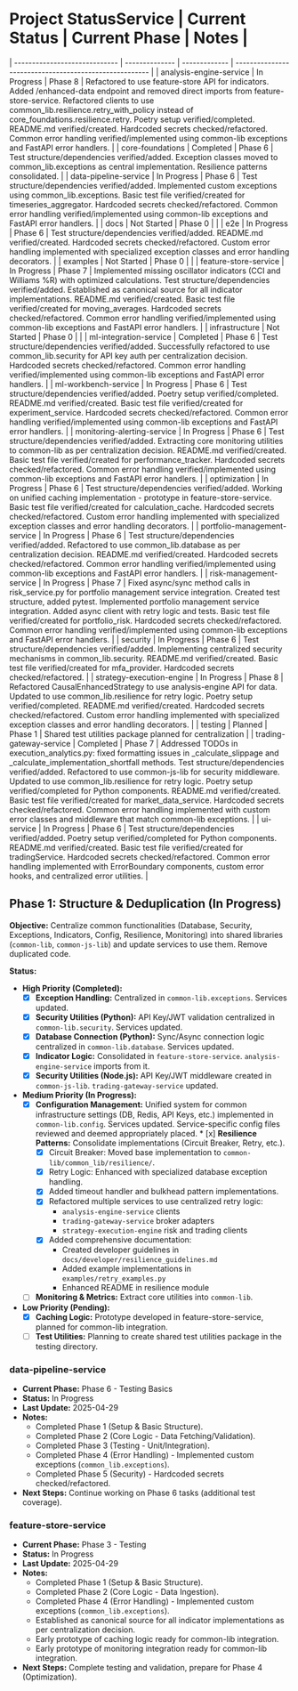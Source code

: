 # Project StatusService                       | Current Status | Current Phase | Notes                                                  |
| ----------------------------- | -------------- | ------------- | ------------------------------------------------------ |
| analysis-engine-service       | In Progress    | Phase 8       | Refactored to use feature-store API for indicators. Added /enhanced-data endpoint and removed direct imports from feature-store-service. Refactored clients to use common_lib.resilience.retry_with_policy instead of core_foundations.resilience.retry. Poetry setup verified/completed. README.md verified/created. Hardcoded secrets checked/refactored. Common error handling verified/implemented using common-lib exceptions and FastAPI error handlers. |
| core-foundations              | Completed      | Phase 6       | Test structure/dependencies verified/added. Exception classes moved to common_lib.exceptions as central implementation. Resilience patterns consolidated. |
| data-pipeline-service         | In Progress    | Phase 6       | Test structure/dependencies verified/added. Implemented custom exceptions using common_lib.exceptions. Basic test file verified/created for timeseries_aggregator. Hardcoded secrets checked/refactored. Common error handling verified/implemented using common-lib exceptions and FastAPI error handlers. |
| docs                          | Not Started    | Phase 0       |                                                        |
| e2e                           | In Progress    | Phase 6       | Test structure/dependencies verified/added. README.md verified/created. Hardcoded secrets checked/refactored. Custom error handling implemented with specialized exception classes and error handling decorators. |
| examples                      | Not Started    | Phase 0       |                                                        |
| feature-store-service         | In Progress    | Phase 7       | Implemented missing oscillator indicators (CCI and Williams %R) with optimized calculations. Test structure/dependencies verified/added. Established as canonical source for all indicator implementations. README.md verified/created. Basic test file verified/created for moving_averages. Hardcoded secrets checked/refactored. Common error handling verified/implemented using common-lib exceptions and FastAPI error handlers. |
| infrastructure                | Not Started    | Phase 0       |                                                        |
| ml-integration-service        | Completed      | Phase 6       | Test structure/dependencies verified/added. Successfully refactored to use common_lib.security for API key auth per centralization decision. Hardcoded secrets checked/refactored. Common error handling verified/implemented using common-lib exceptions and FastAPI error handlers. |
| ml-workbench-service          | In Progress    | Phase 6       | Test structure/dependencies verified/added. Poetry setup verified/completed. README.md verified/created. Basic test file verified/created for experiment_service. Hardcoded secrets checked/refactored. Common error handling verified/implemented using common-lib exceptions and FastAPI error handlers. |
| monitoring-alerting-service   | In Progress    | Phase 6       | Test structure/dependencies verified/added. Extracting core monitoring utilities to common-lib as per centralization decision. README.md verified/created. Basic test file verified/created for performance_tracker. Hardcoded secrets checked/refactored. Common error handling verified/implemented using common-lib exceptions and FastAPI error handlers. |
| optimization                  | In Progress    | Phase 6       | Test structure/dependencies verified/added. Working on unified caching implementation - prototype in feature-store-service. Basic test file verified/created for calculation_cache. Hardcoded secrets checked/refactored. Custom error handling implemented with specialized exception classes and error handling decorators. |
| portfolio-management-service  | In Progress    | Phase 6       | Test structure/dependencies verified/added. Refactored to use common_lib.database as per centralization decision. README.md verified/created. Hardcoded secrets checked/refactored. Common error handling verified/implemented using common-lib exceptions and FastAPI error handlers. |
| risk-management-service       | In Progress    | Phase 7       | Fixed async/sync method calls in risk_service.py for portfolio management service integration. Created test structure, added pytest. Implemented portfolio management service integration. Added async client with retry logic and tests. Basic test file verified/created for portfolio_risk. Hardcoded secrets checked/refactored. Common error handling verified/implemented using common-lib exceptions and FastAPI error handlers. |
| security                      | In Progress    | Phase 6       | Test structure/dependencies verified/added. Implementing centralized security mechanisms in common_lib.security. README.md verified/created. Basic test file verified/created for mfa_provider. Hardcoded secrets checked/refactored. |
| strategy-execution-engine     | In Progress    | Phase 8       | Refactored CausalEnhancedStrategy to use analysis-engine API for data. Updated to use common_lib.resilience for retry logic. Poetry setup verified/completed. README.md verified/created. Hardcoded secrets checked/refactored. Custom error handling implemented with specialized exception classes and error handling decorators. |
| testing                       | Planned        | Phase 1       | Shared test utilities package planned for centralization |
| trading-gateway-service       | Completed      | Phase 7       | Addressed TODOs in execution_analytics.py: fixed formatting issues in _calculate_slippage and _calculate_implementation_shortfall methods. Test structure/dependencies verified/added. Refactored to use common-js-lib for security middleware. Updated to use common_lib.resilience for retry logic. Poetry setup verified/completed for Python components. README.md verified/created. Basic test file verified/created for market_data_service. Hardcoded secrets checked/refactored. Common error handling implemented with custom error classes and middleware that match common-lib exceptions. |
| ui-service                    | In Progress    | Phase 6       | Test structure/dependencies verified/added. Poetry setup verified/completed for Python components. README.md verified/created. Basic test file verified/created for tradingService. Hardcoded secrets checked/refactored. Common error handling implemented with ErrorBoundary components, custom error hooks, and centralized error utilities. |

## Phase 1: Structure & Deduplication (In Progress)

**Objective:** Centralize common functionalities (Database, Security, Exceptions, Indicators, Config, Resilience, Monitoring) into shared libraries (`common-lib`, `common-js-lib`) and update services to use them. Remove duplicated code.

**Status:**

*   **High Priority (Completed):**
    *   [x] **Exception Handling:** Centralized in `common-lib.exceptions`. Services updated.
    *   [x] **Security Utilities (Python):** API Key/JWT validation centralized in `common-lib.security`. Services updated.
    *   [x] **Database Connection (Python):** Sync/Async connection logic centralized in `common-lib.database`. Services updated.
    *   [x] **Indicator Logic:** Consolidated in `feature-store-service`. `analysis-engine-service` imports from it.
    *   [x] **Security Utilities (Node.js):** API Key/JWT middleware created in `common-js-lib`. `trading-gateway-service` updated.

*   **Medium Priority (In Progress):**
    *   [x] **Configuration Management:** Unified system for common infrastructure settings (DB, Redis, API Keys, etc.) implemented in `common-lib.config`. Services updated. Service-specific config files reviewed and deemed appropriately placed.    *   [x] **Resilience Patterns:** Consolidate implementations (Circuit Breaker, Retry, etc.).
        *   [x] Circuit Breaker: Moved base implementation to `common-lib/common_lib/resilience/`.
        *   [x] Retry Logic: Enhanced with specialized database exception handling.
        *   [x] Added timeout handler and bulkhead pattern implementations.
        *   [x] Refactored multiple services to use centralized retry logic:
            *   `analysis-engine-service` clients
            *   `trading-gateway-service` broker adapters
            *   `strategy-execution-engine` risk and trading clients
        *   [x] Added comprehensive documentation:
            *   Created developer guidelines in `docs/developer/resilience_guidelines.md`
            *   Added example implementations in `examples/retry_examples.py`
            *   Enhanced README in resilience module
    *   [ ] **Monitoring & Metrics:** Extract core utilities into `common-lib`.

*   **Low Priority (Pending):**
    *   [x] **Caching Logic:** Prototype developed in feature-store-service, planned for common-lib integration.
    *   [ ] **Test Utilities:** Planning to create shared test utilities package in the testing directory.

### data-pipeline-service
- **Current Phase:** Phase 6 - Testing Basics
- **Status:** In Progress
- **Last Update:** 2025-04-29
- **Notes:**
    - Completed Phase 1 (Setup & Basic Structure).
    - Completed Phase 2 (Core Logic - Data Fetching/Validation).
    - Completed Phase 3 (Testing - Unit/Integration).
    - Completed Phase 4 (Error Handling) - Implemented custom exceptions (`common_lib.exceptions`).
    - Completed Phase 5 (Security) - Hardcoded secrets checked/refactored.
- **Next Steps:** Continue working on Phase 6 tasks (additional test coverage).

### feature-store-service
- **Current Phase:** Phase 3 - Testing
- **Status:** In Progress
- **Last Update:** 2025-04-29
- **Notes:**
    - Completed Phase 1 (Setup & Basic Structure).
    - Completed Phase 2 (Core Logic - Data Ingestion).
    - Completed Phase 4 (Error Handling) - Implemented custom exceptions (`common_lib.exceptions`).
    - Established as canonical source for all indicator implementations as per centralization decision.
    - Early prototype of caching logic ready for common-lib integration.
    - Early prototype of monitoring integration ready for common-lib integration.
- **Next Steps:** Complete testing and validation, prepare for Phase 4 (Optimization).
